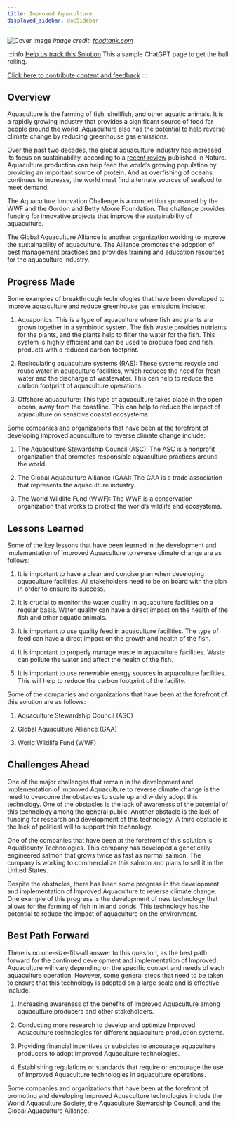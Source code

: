 ```yaml
---
title: Improved Aquaculture
displayed_sidebar: docSidebar
---
```


![Cover Image](../static/img/aquaculture.jpg)
_Image credit: [foodtank.com](https://foodtank.com/news/2021/07/new-report-shows-sustainability-in-global-aquaculture/)_

:::info [Help us track this Solution](contribute)
This a sample ChatGPT page to get the ball rolling.

[Click here to contribute content and feedback](contribute)
:::

## Overview

Aquaculture is the farming of fish, shellfish, and other aquatic animals. It is a rapidly growing industry that provides a significant source of food for people around the world. Aquaculture also has the potential to help reverse climate change by reducing greenhouse gas emissions.

Over the past two decades, the global aquaculture industry has increased its focus on sustainability, according to a [recent review](https://www.nature.com/articles/s41586-021-03308-6#Sec3) published in Nature. Aquaculture production can help feed the world’s growing population by providing an important source of protein. And as overfishing of oceans continues to increase, the world must find alternate sources of seafood to meet demand.

The Aquaculture Innovation Challenge is a competition sponsored by the WWF and the Gordon and Betty Moore Foundation. The challenge provides funding for innovative projects that improve the sustainability of aquaculture.

The Global Aquaculture Alliance is another organization working to improve the sustainability of aquaculture. The Alliance promotes the adoption of best management practices and provides training and education resources for the aquaculture industry.

## Progress Made

Some examples of breakthrough technologies that have been developed to improve aquaculture and reduce greenhouse gas emissions include:

1. Aquaponics: This is a type of aquaculture where fish and plants are grown together in a symbiotic system. The fish waste provides nutrients for the plants, and the plants help to filter the water for the fish. This system is highly efficient and can be used to produce food and fish products with a reduced carbon footprint.

2. Recirculating aquaculture systems (RAS): These systems recycle and reuse water in aquaculture facilities, which reduces the need for fresh water and the discharge of wastewater. This can help to reduce the carbon footprint of aquaculture operations.

3. Offshore aquaculture: This type of aquaculture takes place in the open ocean, away from the coastline. This can help to reduce the impact of aquaculture on sensitive coastal ecosystems.

Some companies and organizations that have been at the forefront of developing improved aquaculture to reverse climate change include:

1. The Aquaculture Stewardship Council (ASC): The ASC is a nonprofit organization that promotes responsible aquaculture practices around the world.

2. The Global Aquaculture Alliance (GAA): The GAA is a trade association that represents the aquaculture industry.

3. The World Wildlife Fund (WWF): The WWF is a conservation organization that works to protect the world’s wildlife and ecosystems.

## Lessons Learned

Some of the key lessons that have been learned in the development and implementation of Improved Aquaculture to reverse climate change are as follows:

1. It is important to have a clear and concise plan when developing aquaculture facilities. All stakeholders need to be on board with the plan in order to ensure its success.

2. It is crucial to monitor the water quality in aquaculture facilities on a regular basis. Water quality can have a direct impact on the health of the fish and other aquatic animals.

3. It is important to use quality feed in aquaculture facilities. The type of feed can have a direct impact on the growth and health of the fish.

4. It is important to properly manage waste in aquaculture facilities. Waste can pollute the water and affect the health of the fish.

5. It is important to use renewable energy sources in aquaculture facilities. This will help to reduce the carbon footprint of the facility.

Some of the companies and organizations that have been at the forefront of this solution are as follows:

1. Aquaculture Stewardship Council (ASC)

2. Global Aquaculture Alliance (GAA)

3. World Wildlife Fund (WWF)

## Challenges Ahead

One of the major challenges that remain in the development and implementation of Improved Aquaculture to reverse climate change is the need to overcome the obstacles to scale up and widely adopt this technology. One of the obstacles is the lack of awareness of the potential of this technology among the general public. Another obstacle is the lack of funding for research and development of this technology. A third obstacle is the lack of political will to support this technology.

One of the companies that have been at the forefront of this solution is AquaBounty Technologies. This company has developed a genetically engineered salmon that grows twice as fast as normal salmon. The company is working to commercialize this salmon and plans to sell it in the United States.

Despite the obstacles, there has been some progress in the development and implementation of Improved Aquaculture to reverse climate change. One example of this progress is the development of new technology that allows for the farming of fish in inland ponds. This technology has the potential to reduce the impact of aquaculture on the environment.

## Best Path Forward

There is no one-size-fits-all answer to this question, as the best path forward for the continued development and implementation of Improved Aquaculture will vary depending on the specific context and needs of each aquaculture operation. However, some general steps that need to be taken to ensure that this technology is adopted on a large scale and is effective include:

1. Increasing awareness of the benefits of Improved Aquaculture among aquaculture producers and other stakeholders.

2. Conducting more research to develop and optimize Improved Aquaculture technologies for different aquaculture production systems.

3. Providing financial incentives or subsidies to encourage aquaculture producers to adopt Improved Aquaculture technologies.

4. Establishing regulations or standards that require or encourage the use of Improved Aquaculture technologies in aquaculture operations.

Some companies and organizations that have been at the forefront of promoting and developing Improved Aquaculture technologies include the World Aquaculture Society, the Aquaculture Stewardship Council, and the Global Aquaculture Alliance.
